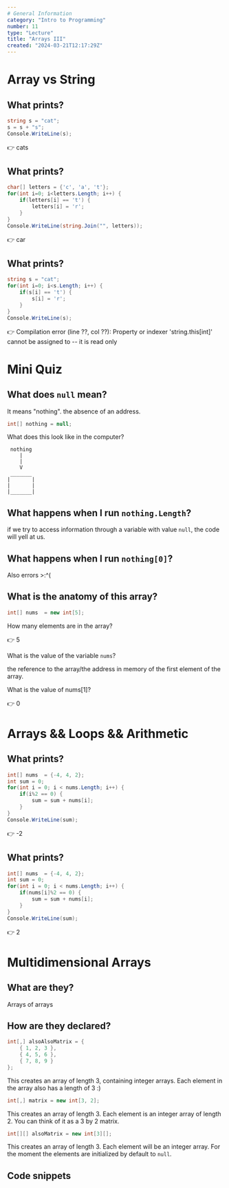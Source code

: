 ```yaml
---
# General Information
category: "Intro to Programming"
number: 11
type: "Lecture"
title: "Arrays III"
created: "2024-03-21T12:17:29Z"
---
```


# Array vs String

## What prints?

```cs
string s = "cat";
s = s + "s";
Console.WriteLine(s);
```

👉 cats

## What prints?

```cs
char[] letters = {'c', 'a', 't'};
for(int i=0; i<letters.Length; i++) {
    if(letters[i] == 't') {
        letters[i] = 'r';
    }
}
Console.WriteLine(string.Join("", letters));
```

👉 car

## What prints?

```cs
string s = "cat";
for(int i=0; i<s.Length; i++) {
    if(s[i] == 't') {
        s[i] = 'r';
    }
}
Console.WriteLine(s);
```

👉 Compilation error (line ??, col ??): Property or indexer 'string.this[int]' cannot be assigned to -- it is read only

# Mini Quiz

## What does `null` mean?

It means "nothing". the absence of an address.

```cs
int[] nothing = null;
```

What does this look like in the computer?

```text
 nothing
    |
    |
    V
 _______
|       |
|       |
|_______|

```

## What happens when I run `nothing.Length`?

if we try to access information through a variable with value `null`, the code will yell at us.

## What happens when I run `nothing[0]`?

Also errors >:^(

## What is the anatomy of this array?

```cs
int[] nums  = new int[5];
```

How many elements are in the array?

👉 5

What is the value of the variable `nums`?

the reference to the array/the address in memory of the first element of the array.

What is the value of nums[1]?

👉 0

# Arrays && Loops && Arithmetic

## What prints?

```cs
int[] nums  = {-4, 4, 2};
int sum = 0;
for(int i = 0; i < nums.Length; i++) {
    if(i%2 == 0) {
        sum = sum + nums[i];
    }
}
Console.WriteLine(sum);
```

👉 -2

## What prints?

```cs
int[] nums  = {-4, 4, 2};
int sum = 0;
for(int i = 0; i < nums.Length; i++) {
    if(nums[i]%2 == 0) {
        sum = sum + nums[i];
    }
}
Console.WriteLine(sum);
```

👉 2

# Multidimensional Arrays

## What are they?

Arrays of arrays

## How are they declared?

```cs
int[,] alsoAlsoMatrix = {
    { 1, 2, 3 },
    { 4, 5, 6 },
    { 7, 8, 9 }
};
```

This creates an array of length 3, containing integer arrays. Each element in the array also has a length of 3 :)

```cs
int[,] matrix = new int[3, 2];
```

This creates an array of length 3. Each element is an integer array of length 2. You can think of it as a 3 by 2 matrix.

```cs
int[][] alsoMatrix = new int[3][];
```

This creates an array of length 3. Each element will be an integer array. For the moment the elements are initialized by default to `null`.

## Code snippets
